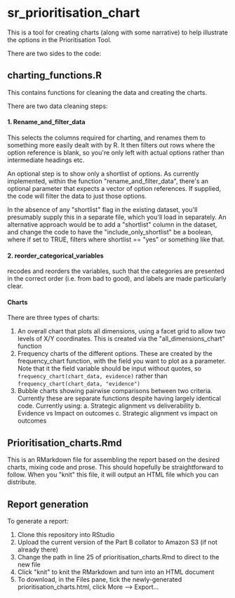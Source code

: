 # sr_prioritisation_chart

This is a tool for creating charts (along with some narrative) to help illustrate the options in the Prioritisation Tool.

There are two sides to the code:

## charting_functions.R

This contains functions for cleaning the data and creating the charts.

There are two data cleaning steps:

#### 1. Rename_and_filter_data

This selects the columns required for charting, and renames them to something more easily dealt with by R. It then filters out rows where the option reference is blank, so you're only left with actual options rather than intermediate headings etc.

An optional step is to show only a shortlist of options. As currently implemented, within the function "rename_and_filter_data", there's an optional parameter that expects a vector of option references. If supplied, the code will filter the data to just those options. 

In the absence of any "shortlist" flag in the existing dataset, you'll presumably supply this in a separate file, which you'll load in separately. An alternative approach would be to add a "shortlist" column in the dataset, and change the code to have the "include_only_shortlist" be a boolean, where if set to TRUE, filters where shortlist == "yes" or something like that.

#### 2. reorder_categorical_variables
recodes and reorders the variables, such that the categories are presented in the correct order (i.e. from bad to good), and labels are made particularly clear.

#### Charts

There are three types of charts:

1. An overall chart that plots all dimensions, using a facet grid to allow two levels of X/Y coordinates. This is created via the "all_dimensions_chart" function
2. Frequency charts of the different options. These are created by the frequency_chart function, with the field you want to plot as a parameter. Note that it the field variable should be input without quotes, so `frequency_chart(chart_data, evidence)` rather than `frequency_chart(chart_data, "evidence")`
3. Bubble charts showing pairwise comparisons between two criteria. Currently these are separate functions despite having largely identical code. Currently using:
    a. Strategic alignment vs deliverability
    b. Evidence vs Impact on outcomes
    c. Strategic alignment vs impact on outcomes


## Prioritisation_charts.Rmd

This is an RMarkdown file for assembling the report based on the desired charts, mixing code and prose. This should hopefully be straightforward to follow. When you "knit" this file, it will output an HTML file which you can distribute.

## Report generation

To generate a report:

1. Clone this repository into RStudio
2. Upload the current version of the Part B collator to Amazon S3 (if not already there)
3. Change the path in line 25 of prioritisation_charts.Rmd to direct to the new file
4. Click "knit" to knit the RMarkdown and turn into an HTML document
5. To download, in the Files pane, tick the newly-generated prioritisation_charts.html, click More --> Export...

